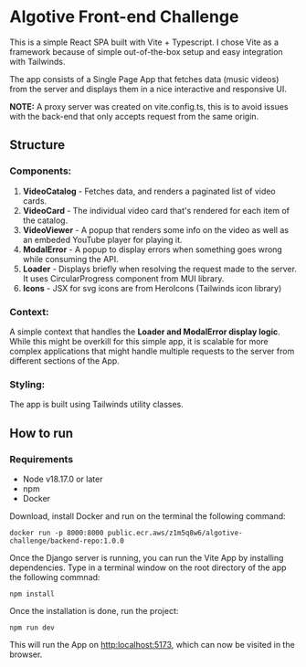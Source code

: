 # Algotive Front-end Challenge

This is a simple React SPA built with Vite + Typescript. I chose Vite as a framework because of simple out-of-the-box setup and easy integration with Tailwinds.

The app consists of a Single Page App that fetches data (music videos) from the server and displays them in a nice interactive and responsive UI.

**NOTE:** A proxy server was created on vite.config.ts, this is to avoid issues with the back-end that only accepts request from the same origin.

## Structure

### Components:

1. **VideoCatalog** - Fetches data, and renders a paginated list of video cards.
2. **VideoCard** - The individual video card that's rendered for each item of the catalog.
3. **VideoViewer** - A popup that renders some info on the video as well as an embeded YouTube player for playing it.
4. **ModalError** - A popup to display errors when something goes wrong while consuming the API.
5. **Loader** - Displays briefly when resolving the request made to the server. It uses CircularProgress component from MUI library.
6. **Icons** - JSX for svg icons are from HeroIcons (Tailwinds icon library)

### Context:

A simple context that handles the **Loader and ModalError display logic**. While this might be overkill for this simple app, it is scalable for more complex applications that might handle multiple requests to the server from different sections of the App.

### Styling:

The app is built using Tailwinds utility classes.

## How to run

### Requirements

- Node v18.17.0 or later
- npm
- Docker

Download, install Docker and run on the terminal the following command:

`docker run -p 8000:8000 public.ecr.aws/z1m5q8w6/algotive-challenge/backend-repo:1.0.0`

Once the Django server is running, you can run the Vite App by installing dependencies. Type in a terminal window on the root directory of the app the following commnad:

`npm install`

Once the installation is done, run the project:

`npm run dev`

This will run the App on [http:localhost:5173](http:localhost:5173), which can now be visited in the browser.
